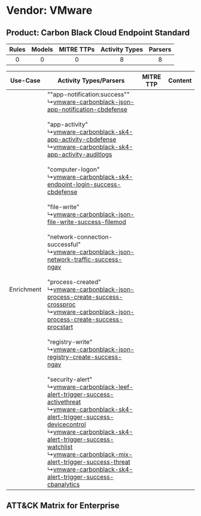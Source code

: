 Vendor: VMware
==============
Product: Carbon Black Cloud Endpoint Standard
---------------------------------------------
| Rules | Models | MITRE TTPs | Activity Types | Parsers |
|:-----:|:------:|:----------:|:--------------:|:-------:|
|   0   |   0    |     0      |       8        |    8    |

|  Use-Case  | Activity Types/Parsers    | MITRE TTP | Content    |
|:----------:| ---- | --------- | ---- |
| Enrichment |  ""app-notification:success""<br> ↳[vmware-carbonblack-json-app-notification-cbdefense](Ps/pC_vmwarecarbonblackjsonappnotificationcbdefense.md)<br><br> "app-activity"<br> ↳[vmware-carbonblack-sk4-app-activity-cbdefense](Ps/pC_vmwarecarbonblacksk4appactivitycbdefense.md)<br> ↳[vmware-carbonblack-sk4-app-activity-auditlogs](Ps/pC_vmwarecarbonblacksk4appactivityauditlogs.md)<br><br> "computer-logon"<br> ↳[vmware-carbonblack-sk4-endpoint-login-success-cbdefense](Ps/pC_vmwarecarbonblacksk4endpointloginsuccesscbdefense.md)<br><br> "file-write"<br> ↳[vmware-carbonblack-json-file-write-success-filemod](Ps/pC_vmwarecarbonblackjsonfilewritesuccessfilemod.md)<br><br> "network-connection-successful"<br> ↳[vmware-carbonblack-json-network-traffic-success-ngav](Ps/pC_vmwarecarbonblackjsonnetworktrafficsuccessngav.md)<br><br> "process-created"<br> ↳[vmware-carbonblack-json-process-create-success-crossproc](Ps/pC_vmwarecarbonblackjsonprocesscreatesuccesscrossproc.md)<br> ↳[vmware-carbonblack-json-process-create-success-procstart](Ps/pC_vmwarecarbonblackjsonprocesscreatesuccessprocstart.md)<br><br> "registry-write"<br> ↳[vmware-carbonblack-json-registry-create-success-ngav](Ps/pC_vmwarecarbonblackjsonregistrycreatesuccessngav.md)<br><br> "security-alert"<br> ↳[vmware-carbonblack-leef-alert-trigger-success-activethreat](Ps/pC_vmwarecarbonblackleefalerttriggersuccessactivethreat.md)<br> ↳[vmware-carbonblack-sk4-alert-trigger-success-devicecontrol](Ps/pC_vmwarecarbonblacksk4alerttriggersuccessdevicecontrol.md)<br> ↳[vmware-carbonblack-sk4-alert-trigger-success-watchlist](Ps/pC_vmwarecarbonblacksk4alerttriggersuccesswatchlist.md)<br> ↳[vmware-carbonblack-mix-alert-trigger-success-threat](Ps/pC_vmwarecarbonblackmixalerttriggersuccessthreat.md)<br> ↳[vmware-carbonblack-sk4-alert-trigger-success-cbanalytics](Ps/pC_vmwarecarbonblacksk4alerttriggersuccesscbanalytics.md)<br> |    | [](RM/r_m_vmware_carbon_black_cloud_endpoint_standard_Enrichment.md) |

ATT&CK Matrix for Enterprise
----------------------------
